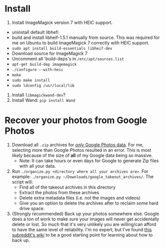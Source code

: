 
# Install
1. Install ImageMagick version 7 with HEIC support.
  * uninstall default libhefi
  * build and install libheif-1.5.1 manually from source. This was required for
    me on Ubuntu to build ImageMagick 7 correctly with HEIC support.
  * `sudo apt install build-essentials libheif-dev`
  * Download source for ImageMagick 7
  * Uncomment all 'build-deps's in `/etc/apt/sources.list`
  * `apt-get build-dep imagemagick`
  * `./configure --with-heic`
  * `make`
  * `sudo make install`
  * `sudo ldconfig /usr/local/lib`
1. Install `libmagickwand-dev`?
1. Install Wand: `pip install Wand`

# Recover your photos from Google Photos

1. Download all `.zip` archives for
   [*only* Google Photos data](https://takeout.google.com/settings/takeout).
   For me, selecting more than Google Photos resulted in an error. This is most
   likely because of the size of **all** of my Google data being so massive.
    *  Note: It can take hours or even days for Google to generate Zip files with
       all your data.
1. Run `./organize.py <directory where all your archives are>`.  For example:
   `./organize.py ~/Downloads/google_takeout_archives/`.  The script will:
    *  Find all of the takeout archives in this directory
    *  Extract the photos from these archives
    *  Delete extra metadata files (i.e. not the images and videos)
    *  Give you an option to delete the archives after to reclaim some hard
       drive space.
1. (Strongly recommended) Back up your photos somewhere else.  Google does a ton
   of work to make sure your images will never get accidentally delete or lost.
   So much that it's very unlikely you are willing/can afford to have the same
   level of reliability.  I'm no expert, but I've found [this subreddit's
   wiki](https://www.reddit.com/r/DataHoarder/wiki/backups) to be a good
   starting point for learning about how to back up.
